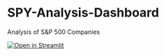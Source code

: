 # SPY-Analysis-Dashboard
Analysis of S&amp;P 500 Companies

[![Open in Streamlit](https://static.streamlit.io/badges/streamlit_badge_black_white.svg)](https://share.streamlit.io/pnjoroge54/spy-analysis-dashboard/revised/app.py)
